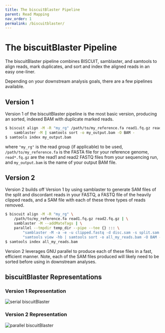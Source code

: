 ```yaml
---
title: The biscuitBlaster Pipeline
parent: Read Mapping
nav_order: 1
permalink: /biscuitblaster/
---
```


# The biscuitBlaster Pipeline

The biscuitBlaster pipeline combines BISCUIT, samblaster, and samtools to align
reads, mark duplicates, and sort and index the aligned reads in an easy
one-liner.

Depending on your downstream analysis goals, there are a few pipelines available.

## Version 1

Version 1 of the biscuitBlaster pipeline is the most basic version, producing an
sorted, indexed BAM with duplicate marked reads.

```bash
$ biscuit align -M -R "my_rg" /path/to/my_reference.fa read1.fq.gz read2.fq.gz | 
    samblaster -M | samtools sort -o my_output.bam -O BAM -
$ samtools index my_output.bam
```
where `"my_rg"` is the read group (if applicable) to be used,
`/path/to/my_reference.fa` is the FASTA file for your reference genome,
`read*.fq.gz` are the read1 and read2 FASTQ files from your sequencing run, and
`my_output.bam` is the name of your output BAM file.

## Version 2

Version 2 builds off Version 1 by using samblaster to generate SAM files of the
split and discordant reads in your FASTQ, a FASTQ file of the heavily clipped
reads, and a SAM file with each of these three types of reads removed.

```bash
$ biscuit align -M -R "my_rg" \
    /path/to/my_reference.fa read1.fq.gz read2.fq.gz | \
    samblaster -M --addMateTags | \
    parallel --tmpdir temp_dir --pipe --tee {} ::: \
        "samblaster -M -a -e -u clipped.fastq -d disc.sam -s split.sam -o my_clean_reads.sam" \
        "samtools view -hb | samtools sort -o all_my_reads.bam -O BAM -"
$ samtools index all_my_reads.bam
```

Version 2 leverages GNU parallel to produce each of these files in a fast,
efficient manner. Note, each of the SAM files produced will likely need to be
sorted before using in downstream analyses.

## biscuitBlaster Representations

### Version 1 Representation

![serial biscuitBlaster](/biscuit/assets/serial_cookie_monster.gif)

### Version 2 Representation

![parallel biscuitBlaster](/biscuit/assets/parallel_cookie_monster.gif)
